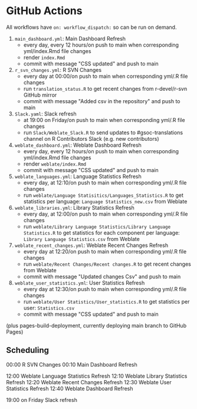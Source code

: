 # GitHub Actions

All workflows have `on: workflow_dispatch:` so can be run on demand.

1. `main_dashboard.yml`: Main Dashboard Refresh
    - every day, every 12 hours/on push to main when corresponding yml/index.Rmd file changes
    - render `index.Rmd`
    - commit with message "CSS updated" and push to main
2. `r_svn_changes.yml`: R SVN Changes 
    - every day at 00:00/on push to main when corresponding yml/.R file changes
    - run `translation_status.R` to get recent changes from r-devel/r-svn GitHub mirror
    - commit with message "Added csv in the repository" and push to main
3. `Slack.yaml`: Slack refresh
    - at 19:00 on Friday/on push to main when corresponding yml/.R file changes
    - run `Slack/Weblate_Slack.R` to send updates to #gsoc-translations channel on R Contributors Slack (e.g. new contributors) 
4. `weblate_dashboard.yml`: Weblate Dashboard Refresh
    - every day, every 12 hours/on push to main when corresponding yml/index.Rmd file changes
    - render `weblate/index.Rmd`
    - commit with message "CSS updated" and push to main
5. `weblate_languages.yml`: Language Statistics Refresh
    - every day, at 12:10/on push to main when corresponding yml/.R file changes
    - run `weblate/Language Statisitics/Languages_Statistics.R` to get statistics per language: `Language Statistics_new.csv` from Weblate
6. `weblate_libraries.yml`: Library Statistics Refresh
     - every day, at 12:00/on push to main when corresponding yml/.R file changes
    - run `weblate/Library Language Statistics/Library Language Statistics.R` to get statistics for each component per language: `Library Language Statistics.csv` from Weblate
7. `weblate_recent_changes.yml`: Weblate Recent Changes Refresh
    - every day at 12:20/on push to main when corresponding yml/.R file changes
    - run `weblate/Recent Changes/Recent changes.R` to get recent changes from Weblate
    - commit with message "Updated changes Csv" and push to main
8. `weblate_user_statistics.yml`: User Statistics Refresh
    - every day at 12:30/on push to main when corresponding yml/.R file changes
    - run `weblate/User Statistics/User_statistics.R` to get statistics per user: `Statistics.csv`
    - commit with message "CSS updated" and push to main

(plus pages-build-deployment, currently deploying main branch to GitHub Pages)

## Scheduling

00:00 R SVN Changes
00:10 Main Dashboard Refresh

12:00 Weblate Language Statistics Refresh
12:10 Weblate Library Statistics Refresh
12:20 Weblate Recent Changes Refresh
12:30 Weblate User Statistics Refresh
12:40 Weblate Dashboard Refresh

19:00 on Friday Slack refresh